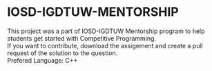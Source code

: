 # IOSD-IGDTUW-MENTORSHIP
This project was a part of IOSD-IGDTUW Mentorship program to help students get started with Competitive Programming. </br>
If you want to contribute, download the assigement and create a pull request of the solution to the question. </br>
Prefered Language: C++

